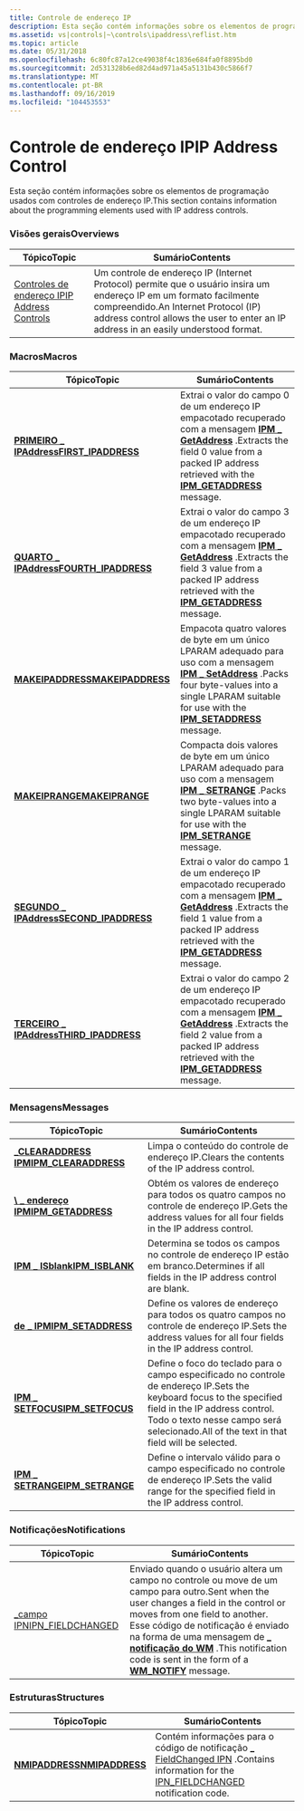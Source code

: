 ```yaml
---
title: Controle de endereço IP
description: Esta seção contém informações sobre os elementos de programação usados com controles de endereço IP.
ms.assetid: vs|controls|~\controls\ipaddress\reflist.htm
ms.topic: article
ms.date: 05/31/2018
ms.openlocfilehash: 6c80fc87a12ce49038f4c1836e684fa0f8895bd0
ms.sourcegitcommit: 2d531328b6ed82d4ad971a45a5131b430c5866f7
ms.translationtype: MT
ms.contentlocale: pt-BR
ms.lasthandoff: 09/16/2019
ms.locfileid: "104453553"
---
```

# <a name="ip-address-control"></a><span data-ttu-id="f15fc-103">Controle de endereço IP</span><span class="sxs-lookup"><span data-stu-id="f15fc-103">IP Address Control</span></span>

<span data-ttu-id="f15fc-104">Esta seção contém informações sobre os elementos de programação usados com controles de endereço IP.</span><span class="sxs-lookup"><span data-stu-id="f15fc-104">This section contains information about the programming elements used with IP address controls.</span></span>

### <a name="overviews"></a><span data-ttu-id="f15fc-105">Visões gerais</span><span class="sxs-lookup"><span data-stu-id="f15fc-105">Overviews</span></span>



| <span data-ttu-id="f15fc-106">Tópico</span><span class="sxs-lookup"><span data-stu-id="f15fc-106">Topic</span></span>                                          | <span data-ttu-id="f15fc-107">Sumário</span><span class="sxs-lookup"><span data-stu-id="f15fc-107">Contents</span></span>                                                                                                                    |
|------------------------------------------------|-----------------------------------------------------------------------------------------------------------------------------|
| [<span data-ttu-id="f15fc-108">Controles de endereço IP</span><span class="sxs-lookup"><span data-stu-id="f15fc-108">IP Address Controls</span></span>](ip-address-controls.md) | <span data-ttu-id="f15fc-109">Um controle de endereço IP (Internet Protocol) permite que o usuário insira um endereço IP em um formato facilmente compreendido.</span><span class="sxs-lookup"><span data-stu-id="f15fc-109">An Internet Protocol (IP) address control allows the user to enter an IP address in an easily understood format.</span></span><br/> |



 

### <a name="macros"></a><span data-ttu-id="f15fc-110">Macros</span><span class="sxs-lookup"><span data-stu-id="f15fc-110">Macros</span></span>



| <span data-ttu-id="f15fc-111">Tópico</span><span class="sxs-lookup"><span data-stu-id="f15fc-111">Topic</span></span>                                         | <span data-ttu-id="f15fc-112">Sumário</span><span class="sxs-lookup"><span data-stu-id="f15fc-112">Contents</span></span>                                                                                                                              |
|-----------------------------------------------|---------------------------------------------------------------------------------------------------------------------------------------|
| [<span data-ttu-id="f15fc-113">**PRIMEIRO \_ IPAddress**</span><span class="sxs-lookup"><span data-stu-id="f15fc-113">**FIRST\_IPADDRESS**</span></span>](/windows/desktop/api/Commctrl/nf-commctrl-first_ipaddress)   | <span data-ttu-id="f15fc-114">Extrai o valor do campo 0 de um endereço IP empacotado recuperado com a mensagem [**IPM \_ GetAddress**](ipm-getaddress.md) .</span><span class="sxs-lookup"><span data-stu-id="f15fc-114">Extracts the field 0 value from a packed IP address retrieved with the [**IPM\_GETADDRESS**](ipm-getaddress.md) message.</span></span> <br/> |
| [<span data-ttu-id="f15fc-115">**QUARTO \_ IPAddress**</span><span class="sxs-lookup"><span data-stu-id="f15fc-115">**FOURTH\_IPADDRESS**</span></span>](/windows/desktop/api/Commctrl/nf-commctrl-fourth_ipaddress) | <span data-ttu-id="f15fc-116">Extrai o valor do campo 3 de um endereço IP empacotado recuperado com a mensagem [**IPM \_ GetAddress**](ipm-getaddress.md) .</span><span class="sxs-lookup"><span data-stu-id="f15fc-116">Extracts the field 3 value from a packed IP address retrieved with the [**IPM\_GETADDRESS**](ipm-getaddress.md) message.</span></span> <br/> |
| [<span data-ttu-id="f15fc-117">**MAKEIPADDRESS**</span><span class="sxs-lookup"><span data-stu-id="f15fc-117">**MAKEIPADDRESS**</span></span>](/windows/desktop/api/Commctrl/nf-commctrl-makeipaddress)        | <span data-ttu-id="f15fc-118">Empacota quatro valores de byte em um único LPARAM adequado para uso com a mensagem [**IPM \_ SetAddress**](ipm-setaddress.md) .</span><span class="sxs-lookup"><span data-stu-id="f15fc-118">Packs four byte-values into a single LPARAM suitable for use with the [**IPM\_SETADDRESS**](ipm-setaddress.md) message.</span></span> <br/>  |
| [<span data-ttu-id="f15fc-119">**MAKEIPRANGE**</span><span class="sxs-lookup"><span data-stu-id="f15fc-119">**MAKEIPRANGE**</span></span>](/windows/desktop/api/Commctrl/nf-commctrl-makeiprange)            | <span data-ttu-id="f15fc-120">Compacta dois valores de byte em um único LPARAM adequado para uso com a mensagem [**IPM \_ SETRANGE**](ipm-setrange.md) .</span><span class="sxs-lookup"><span data-stu-id="f15fc-120">Packs two byte-values into a single LPARAM suitable for use with the [**IPM\_SETRANGE**](ipm-setrange.md) message.</span></span> <br/>       |
| [<span data-ttu-id="f15fc-121">**SEGUNDO \_ IPAddress**</span><span class="sxs-lookup"><span data-stu-id="f15fc-121">**SECOND\_IPADDRESS**</span></span>](/windows/desktop/api/Commctrl/nf-commctrl-second_ipaddress) | <span data-ttu-id="f15fc-122">Extrai o valor do campo 1 de um endereço IP empacotado recuperado com a mensagem [**IPM \_ GetAddress**](ipm-getaddress.md) .</span><span class="sxs-lookup"><span data-stu-id="f15fc-122">Extracts the field 1 value from a packed IP address retrieved with the [**IPM\_GETADDRESS**](ipm-getaddress.md) message.</span></span> <br/> |
| [<span data-ttu-id="f15fc-123">**TERCEIRO \_ IPAddress**</span><span class="sxs-lookup"><span data-stu-id="f15fc-123">**THIRD\_IPADDRESS**</span></span>](/windows/desktop/api/Commctrl/nf-commctrl-third_ipaddress)   | <span data-ttu-id="f15fc-124">Extrai o valor do campo 2 de um endereço IP empacotado recuperado com a mensagem [**IPM \_ GetAddress**](ipm-getaddress.md) .</span><span class="sxs-lookup"><span data-stu-id="f15fc-124">Extracts the field 2 value from a packed IP address retrieved with the [**IPM\_GETADDRESS**](ipm-getaddress.md) message.</span></span> <br/> |



 

### <a name="messages"></a><span data-ttu-id="f15fc-125">Mensagens</span><span class="sxs-lookup"><span data-stu-id="f15fc-125">Messages</span></span>



| <span data-ttu-id="f15fc-126">Tópico</span><span class="sxs-lookup"><span data-stu-id="f15fc-126">Topic</span></span>                                         | <span data-ttu-id="f15fc-127">Sumário</span><span class="sxs-lookup"><span data-stu-id="f15fc-127">Contents</span></span>                                                                                                                              |
|-----------------------------------------------|---------------------------------------------------------------------------------------------------------------------------------------|
| [<span data-ttu-id="f15fc-128">**\_CLEARADDRESS IPM**</span><span class="sxs-lookup"><span data-stu-id="f15fc-128">**IPM\_CLEARADDRESS**</span></span>](ipm-clearaddress.md) | <span data-ttu-id="f15fc-129">Limpa o conteúdo do controle de endereço IP.</span><span class="sxs-lookup"><span data-stu-id="f15fc-129">Clears the contents of the IP address control.</span></span> <br/>                                                                            |
| [<span data-ttu-id="f15fc-130">**\ \_ endereço IPM**</span><span class="sxs-lookup"><span data-stu-id="f15fc-130">**IPM\_GETADDRESS**</span></span>](ipm-getaddress.md)     | <span data-ttu-id="f15fc-131">Obtém os valores de endereço para todos os quatro campos no controle de endereço IP.</span><span class="sxs-lookup"><span data-stu-id="f15fc-131">Gets the address values for all four fields in the IP address control.</span></span> <br/>                                                    |
| [<span data-ttu-id="f15fc-132">**IPM \_ ISblank**</span><span class="sxs-lookup"><span data-stu-id="f15fc-132">**IPM\_ISBLANK**</span></span>](ipm-isblank.md)           | <span data-ttu-id="f15fc-133">Determina se todos os campos no controle de endereço IP estão em branco.</span><span class="sxs-lookup"><span data-stu-id="f15fc-133">Determines if all fields in the IP address control are blank.</span></span> <br/>                                                             |
| [<span data-ttu-id="f15fc-134">**de \_ IPM**</span><span class="sxs-lookup"><span data-stu-id="f15fc-134">**IPM\_SETADDRESS**</span></span>](ipm-setaddress.md)     | <span data-ttu-id="f15fc-135">Define os valores de endereço para todos os quatro campos no controle de endereço IP.</span><span class="sxs-lookup"><span data-stu-id="f15fc-135">Sets the address values for all four fields in the IP address control.</span></span> <br/>                                                    |
| [<span data-ttu-id="f15fc-136">**IPM \_ SETFOCUS**</span><span class="sxs-lookup"><span data-stu-id="f15fc-136">**IPM\_SETFOCUS**</span></span>](ipm-setfocus.md)         | <span data-ttu-id="f15fc-137">Define o foco do teclado para o campo especificado no controle de endereço IP.</span><span class="sxs-lookup"><span data-stu-id="f15fc-137">Sets the keyboard focus to the specified field in the IP address control.</span></span> <span data-ttu-id="f15fc-138">Todo o texto nesse campo será selecionado.</span><span class="sxs-lookup"><span data-stu-id="f15fc-138">All of the text in that field will be selected.</span></span> <br/> |
| [<span data-ttu-id="f15fc-139">**IPM \_ SETRANGE**</span><span class="sxs-lookup"><span data-stu-id="f15fc-139">**IPM\_SETRANGE**</span></span>](ipm-setrange.md)         | <span data-ttu-id="f15fc-140">Define o intervalo válido para o campo especificado no controle de endereço IP.</span><span class="sxs-lookup"><span data-stu-id="f15fc-140">Sets the valid range for the specified field in the IP address control.</span></span> <br/>                                                   |



 

### <a name="notifications"></a><span data-ttu-id="f15fc-141">Notificações</span><span class="sxs-lookup"><span data-stu-id="f15fc-141">Notifications</span></span>



| <span data-ttu-id="f15fc-142">Tópico</span><span class="sxs-lookup"><span data-stu-id="f15fc-142">Topic</span></span>                                     | <span data-ttu-id="f15fc-143">Sumário</span><span class="sxs-lookup"><span data-stu-id="f15fc-143">Contents</span></span>                                                                                                                                                                                   |
|-------------------------------------------|--------------------------------------------------------------------------------------------------------------------------------------------------------------------------------------------|
| [<span data-ttu-id="f15fc-144">\_campo IPN</span><span class="sxs-lookup"><span data-stu-id="f15fc-144">IPN\_FIELDCHANGED</span></span>](ipn-fieldchanged.md) | <span data-ttu-id="f15fc-145">Enviado quando o usuário altera um campo no controle ou move de um campo para outro.</span><span class="sxs-lookup"><span data-stu-id="f15fc-145">Sent when the user changes a field in the control or moves from one field to another.</span></span> <span data-ttu-id="f15fc-146">Esse código de notificação é enviado na forma de uma mensagem de [**\_ notificação do WM**](wm-notify.md) .</span><span class="sxs-lookup"><span data-stu-id="f15fc-146">This notification code is sent in the form of a [**WM\_NOTIFY**](wm-notify.md) message.</span></span> <br/> |



 

### <a name="structures"></a><span data-ttu-id="f15fc-147">Estruturas</span><span class="sxs-lookup"><span data-stu-id="f15fc-147">Structures</span></span>



| <span data-ttu-id="f15fc-148">Tópico</span><span class="sxs-lookup"><span data-stu-id="f15fc-148">Topic</span></span>                              | <span data-ttu-id="f15fc-149">Sumário</span><span class="sxs-lookup"><span data-stu-id="f15fc-149">Contents</span></span>                                                                                              |
|------------------------------------|-------------------------------------------------------------------------------------------------------|
| [<span data-ttu-id="f15fc-150">**NMIPADDRESS**</span><span class="sxs-lookup"><span data-stu-id="f15fc-150">**NMIPADDRESS**</span></span>](/windows/win32/api/commctrl/ns-commctrl-nmipaddress) | <span data-ttu-id="f15fc-151">Contém informações para o código de notificação [ \_ FieldChanged IPN](ipn-fieldchanged.md) .</span><span class="sxs-lookup"><span data-stu-id="f15fc-151">Contains information for the [IPN\_FIELDCHANGED](ipn-fieldchanged.md) notification code.</span></span> <br/> |



 

 

 





